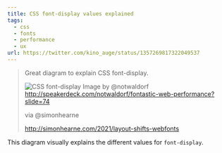 ```yaml
---
title: CSS font-display values explained
tags:
  - css
  - fonts
  - performance
  - ux
url: https://twitter.com/kino_auge/status/1357269817322049537
---
```


> Great diagram to explain CSS font-display.
>
> ![CSS font-display](https://files.speakerdeck.com/presentations/8d1867b7050a407aad648024de670d14/slide_73.jpg?8792976)
> Image by @notwaldorf http://speakerdeck.com/notwaldorf/fontastic-web-performance?slide=74
>
> via @simonhearne
>
> http://simonhearne.com/2021/layout-shifts-webfonts

This diagram visually explains the different values for `font-display`.
